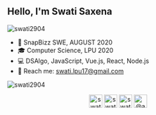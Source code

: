 ## Hello, I'm Swati Saxena 

<p align="left"> <img src="https://komarev.com/ghpvc/?username=swati2904" alt="swati2904" /> </p>

* :briefcase: SnapBizz SWE, AUGUST 2020
* :mortar_board: Computer Science, LPU 2020                                                                                
* :computer: DSAlgo, JavaScript, Vue.js, React, Node.js
* :email: Reach me: <a href="swati.lpu17@gmail.com">swati.lpu17@gmail.com</a>

<img  src="https://github-readme-stats.vercel.app/api?username=swati2904&show_icons=true" alt="swati2904" />

<p align="center">
<a href="https://www.linkedin.com/in/swati17/" target="blank"><img align="center" src="https://cdn.jsdelivr.net/npm/simple-icons@3.0.1/icons/linkedin.svg" alt="swati17" height="30" width="30" /></a>
<a href="https://www.instagram.com/swati_8687/" target="blank"><img align="center" src="https://cdn.jsdelivr.net/npm/simple-icons@3.0.1/icons/instagram.svg" alt="swati_8687" height="30" width="30" /></a>
 <a href="https://www.facebook.com/swati.saxena.351104/" target="blank"><img align="center" src="https://cdn.jsdelivr.net/npm/simple-icons@3.0.1/icons/facebook.svg" alt="swati saxena" height="30" width="30" /></a>
<a href="https://twitter.com/avswati" target="blank"><img align="center" src="https://cdn.jsdelivr.net/npm/simple-icons@3.0.1/icons/twitter.svg" alt="@avswati" height="30" width="30" /></a>
  
</p>
<!--
<div>
